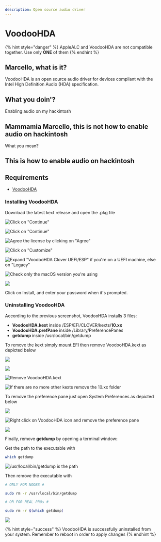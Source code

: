 ```yaml
---
description: Open source audio driver
---
```


# VoodooHDA

{% hint style="danger" %}
AppleALC and VoodooHDA are not compatible together. Use only **ONE** of them
{% endhint %}

## Marcello, what is it?

VoodooHDA is an open source audio driver for devices compliant with the Intel High Definition Audio \(HDA\) specification.

## What you doin'?

Enabling audio on my hackintosh

## Mammamia Marcello, this is not how to enable audio on hackintosh

What you mean?

## This is how to enable audio on hackintosh

## Requirements

* [VoodooHDA](https://github.com/chris1111/VoodooHDA-2.9.2-Clover-V15/releases)

### Installing VoodooHDA

Download the latest kext release and open the .pkg file

![Click on &quot;Continue&quot;](../.gitbook/assets/image%20%28119%29.png)

![Click on &quot;Continue&quot;](../.gitbook/assets/image%20%28106%29.png)

![Agree the license by clicking on &quot;Agree&quot;](../.gitbook/assets/image%20%2820%29.png)

![Click on &quot;Customize&quot;](../.gitbook/assets/image%20%2821%29.png)

![Expand &quot;VoodooHDA Clover UEFI/ESP&quot; if you&apos;re on a UEFI machine, else on &quot;Legacy&quot;](../.gitbook/assets/image%20%2853%29.png)

![Check only the macOS version you&apos;re using ](../.gitbook/assets/image%20%2868%29.png)

![](../.gitbook/assets/image%20%2825%29.png)

Click on Install, and enter your password when it's prompted.



### Uninstalling VoodooHDA

According to the previous screenshot, VoodooHDA installs 3 files:

* **VoodooHDA.kext** inside /ESP/EFI/CLOVER/kexts/**10.xx**
* **VoodooHDA.prefPane** inside /Library/PreferencePanes
* **getdump** inside /usr/local/bin/getdump

To remove the kext simply [mount EFI](../bootloaders/mount-efi.md) then remove VoodooHDA.kext as depicted below

![](../.gitbook/assets/image%20%2867%29.png)

![](../.gitbook/assets/image%20%2816%29.png)

![Remove VoodooHDA.kext](../.gitbook/assets/image%20%2837%29.png)

![If there are no more other kexts remove the 10.xx folder ](../.gitbook/assets/image%20%2830%29.png)

To remove the preference pane just open System Preferences as depicted below

![](../.gitbook/assets/image%20%2829%29.png)

![Right click on VoodooHDA icon and remove the preference pane](../.gitbook/assets/image%20%28136%29.png)

![](../.gitbook/assets/image%20%2864%29.png)

Finally, remove **getdump** by opening a terminal window:

Get the path to the executable with

```bash
which getdump
```

![/usr/local/bin/getdump is the path](../.gitbook/assets/image%20%286%29.png)

Then remove the executable with

```bash
# ONLY FOR NOOBS #

sudo rm -r /usr/local/bin/getdump

# OR FOR REAL PROs #

sudo rm -r $(which getdump)
```

![](../.gitbook/assets/image%20%28135%29.png)

{% hint style="success" %}
VoodooHDA is successfully uninstalled from your system. Remember to reboot in order to apply changes
{% endhint %}











### 









